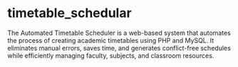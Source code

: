 # timetable_schedular
The Automated Timetable Scheduler is a web-based system that automates the process of creating academic timetables using PHP and MySQL. It eliminates manual errors, saves time, and generates conflict-free schedules while efficiently managing faculty, subjects, and classroom resources.
